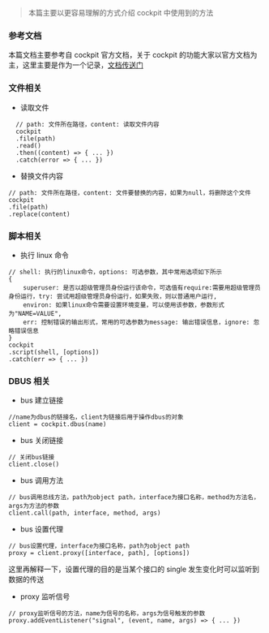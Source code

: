 > 本篇主要以更容易理解的方式介绍 cockpit 中使用到的方法

### 参考文档

本篇文档主要参考自 cockpit 官方文档，关于 cockpit 的功能大家以官方文档为主，这里主要是作为一个记录，[文档传送门](https://cockpit-project.org/guide/latest/api-base1.html)

### 文件相关

- 读取文件

```
  // path: 文件所在路径，content: 读取文件内容
  cockpit
  .file(path)
  .read()
  .then((content) => { ... })
  .catch(error => { ... })
```

- 替换文件内容

```
// path: 文件所在路径，content: 文件要替换的内容，如果为null，将删除这个文件
cockpit
.file(path)
.replace(content)
```

### 脚本相关

- 执行 linux 命令

```
// shell: 执行的linux命令，options: 可选参数，其中常用选项如下所示
{
    superuser: 是否以超级管理员身份运行该命令，可选值有require:需要用超级管理员身份运行，try: 尝试用超级管理员身份运行，如果失败，则以普通用户运行,
    environ: 如果linux命令需要设置环境变量，可以使用该参数，参数形式为"NAME=VALUE",
    err: 控制错误的输出形式，常用的可选参数为message: 输出错误信息，ignore: 忽略错误信息
}
cockpit
.script(shell, [options])
.catch(err => { ... })
```

### DBUS 相关

- bus 建立链接

```
//name为dbus的链接名，client为链接后用于操作dbus的对象
client = cockpit.dbus(name)
```

- bus 关闭链接

```
// 关闭bus链接
client.close()
```

- bus 调用方法

```
// bus调用总线方法，path为object path，interface为接口名称，method为方法名，args为方法的参数
client.call(path, interface, method, args)
```

- bus 设置代理

```
// bus设置代理，interface为接口名称，path为object path
proxy = client.proxy([interface, path], [options])
```

这里再解释一下，设置代理的目的是当某个接口的 single 发生变化时可以监听到数据的传送

- proxy 监听信号

```
// proxy监听信号的方法，name为信号的名称，args为信号触发的参数
proxy.addEventListener("signal", (event, name, args) => { ... })
```
